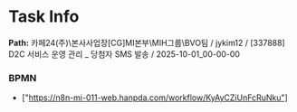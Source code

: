 # Task Info

**Path:** 카페24(주)\본사사업장\[CG]MI본부\MIH그룹\BVO팀 / jykim12 / [337888] D2C 서비스 운영 관리 _ 당첨자 SMS 발송 / 2025-10-01_00-00-00

### BPMN
- ["https://n8n-mi-011-web.hanpda.com/workflow/KyAyCZiUnFcRuNku"]


